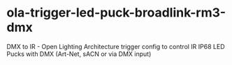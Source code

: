 # ola-trigger-led-puck-broadlink-rm3-dmx
DMX to IR - Open Lighting Architecture trigger config to control IR IP68 LED Pucks with DMX (Art-Net, sACN or via DMX input)
